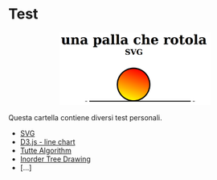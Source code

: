 # Test
<div align="center">
  <img src="https://github.com/mariocuomo/InfoVis/blob/main/test/imgs/palla-che-rotolaSVG.png" width="300">
</div>

Questa cartella contiene diversi test personali.

- [SVG](https://github.com/mariocuomo/InfoVis/tree/main/test/SVG)
- [D3.js - line chart](https://github.com/mariocuomo/InfoVis/tree/main/test/D3-lineChart)
- [Tutte Algorithm](https://github.com/mariocuomo/InfoVis/tree/main/test/Tutte-embedding)
- [Inorder Tree Drawing](https://github.com/mariocuomo/InfoVis/tree/main/test/In-order-TreeDrawing)
- [...]

